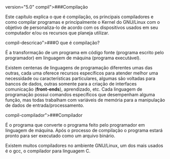 <!-- Converted by db4-upgrade version 1.0 -->
<!--- chapter  userlevel='inter' ---><!---  [docbook](http://docbook.org/ns/docbook)" ---> version="5.0" compil">###Compilação

Este capítulo explica o que é compilação, os principais compiladores e como
compilar programas e principalmente o Kernel do <command>GNU/Linux
com o objetivo de personaliza-lo de acordo com os dispositivos usados em seu
computador e/ou os recursos que planeja utilizar.


 compil-descricao">###O que é compilação?

É a transformação de um programa em código fonte (programa escrito pelo
programador) em linguagem de máquina (programa executável).


Existem centenas de linguagens de programação diferentes umas das outras, cada
uma oferece recursos específicos para atender melhor uma necessidade ou
características particulares, algumas são voltadas para bancos de dados, outras
somente para a criação de interfaces comunicação
(**front-ends**), aprendizado, etc.  Cada linguagem de
programação possui comandos específicos que desempenham alguma função, mas
todas trabalham com variáveis de memória para a manipulação de dados de
entrada/processamento.



 compil-compilador">###Compilador

É o programa que converte o programa feito pelo programador em linguagem de
máquina.  Após o processo de compilação o programa estará pronto para ser
executado como um arquivo binário.


Existem muitos compiladores no ambiente <command>GNU/Linux, um dos
mais usados é o <command>gcc, o compilador para linguagem C.



